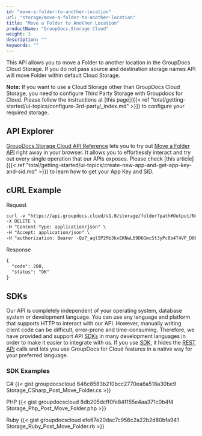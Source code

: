 ```yaml
---
id: "move-a-folder-to-another-location"
url: "storage/move-a-folder-to-another-location"
title: "Move a Folder to Another Location"
productName: "GroupDocs.Storage Cloud"
weight: 3
description: ""
keywords: ""
---
```

This API allows you to move a Folder to another location in the GroupDocs Cloud Storage. If you do not pass source and destination storage names API will move Folder within default Cloud Storage. 

**Note:** If you want to use a Cloud Storage other than GroupDocs Cloud Storage, you need to configure Third Party Storage with Groupdocs for Cloud. Please follow the instructions at [this page]({{< ref "total/getting-started/ui-topics/configure-3rd-party/_index.md" >}}) to configure your required storage.

## API Explorer ##

[GroupDocs.Storage Cloud API Reference](https://apireference.groupdocs.cloud/storage/) lets you to try out [Move a Folder API](https://apireference.groupdocs.cloud/storage/#!/Folder/PostMoveFolder) right away in your browser. It allows you to effortlessly interact and try out every single operation that our APIs exposes. Please check [this article]({{< ref "total/getting-started/ui-topics/create-new-app-and-get-app-key-and-sid.md" >}}) to learn how to get your App Key and SID. 

## cURL Example ##

Request

```html
curl -v "https://api.groupdocs.cloud/v1.0/storage/folder?path#Output/NewFolder&#x26;recursive#true" \
-X DELETE \
-H "Content-Type: application/json" \
-H "Accept: application/json" \
-H "authorization: Bearer -Qz7_aqlSP2Mb3kvEKNwL69D6GmcSt3yPc8b4T4VP_DOkfjrNdesDYtM4Izzis8JJoRPSqQgOE1QYW41PeWjGomheHLZnsKHktAARwAzaPky0NfcT5LsMhKJMyfiFWMnF1JlDrK2Gn2ku51x-n-DwFaC3EJlwggrLfyyurCLlYd--PU55qj7okiOUxRYcd5C_F-Q2JnnYTdD4yIll33LP8GwaFlzfg5N9g9bc2XWG-9A8fi7yssSm6YqtSjMjrEypJIz4mC7zxwvP6uI39c9u5n-4vYJqoXyvQjCkDPdCZOejK7VnE7RZavDGV4OLjEgBSCh38LdCSUsKR0S2AK18PBIwb_Qf-RXsJtNnnjJdKbD1w-xE-8kfitHir6qdm4Ei-6adyNx0ZThXP3hulyUUErhetIPBVUaM25rWqy-9zflGRPfYrJWzDA27BcP262Thwd1zV3mh2MNptGAeIINChxebNE"
```

Response

```html
{  
  "code": 200,
  "status": "OK"
}
```

## SDKs ##

Our API is completely independent of your operating system, database system or development language. You can use any language and platform that supports HTTP to interact with our API. However, manually writing client code can be difficult, error-prone and time-consuming. Therefore, we have provided and support API [SDKs](https://github.com/groupdocs-storage-cloud) in many development languages in order to make it easier to integrate with us. If you use [SDK](https://github.com/groupdocs-storage-cloud), it hides the [REST API](https://apireference.groupdocs.cloud/storage/#!/Folder/PostMoveFolder) calls and lets you use GroupDocs for Cloud features in a native way for your preferred language.

### SDK Examples ###

C#
{{< gist groupdocscloud 646c8583b210bcc2770ea6a518a30be9 Storage_CSharp_Post_Move_Folder.cs >}}

PHP
{{< gist groupdocscloud 8db205dcff0fe84f155e4aa371c0b4f4 Storage_Php_Post_Move_Folder.php >}}

Ruby
{{< gist groupdocscloud efe67e20dac7c956c2a22b2d80bfa941 Storage_Ruby_Post_Move_Folder.rb >}}